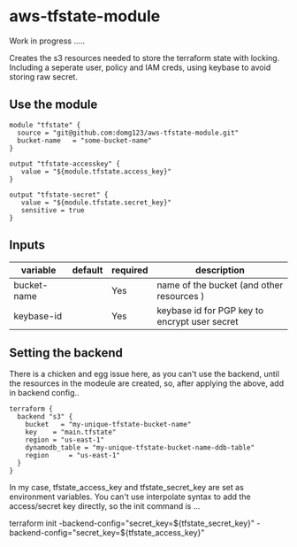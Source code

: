 # aws-tfstate-module

Work in progress .....

Creates the s3 resources needed to store the terraform state with locking.  Including a seperate user, policy and IAM creds, using keybase to avoid storing raw secret.

## Use the module
```
module "tfstate" {
  source = "git@github.com:domg123/aws-tfstate-module.git"
  bucket-name   = "some-bucket-name"
}

output "tfstate-accesskey" {
   value = "${module.tfstate.access_key}"
}

output "tfstate-secret" {
   value = "${module.tfstate.secret_key}"
   sensitive = true
}
```

## Inputs

| variable  |  default  | required |  description    |
|-----------|-----------|---------|--------|
|  bucket-name   |      |  Yes  |   name of the bucket (and other resources )| 
|  keybase-id   |      |  Yes  |   keybase id for PGP key to encrypt user secret | 


## Setting the backend

There is a chicken and egg issue here, as you can't use the backend, until the resources in the modeule are created, so, after applying the above, add in backend config..
```
terraform {
  backend "s3" {
    bucket   = "my-unique-tfstate-bucket-name"
    key    = "main.tfstate"
    region = "us-east-1"
    dynamodb_table = "my-unique-tfstate-bucket-name-ddb-table"
    region     = "us-east-1"
  }
}
```

In my case, tfstate_access_key and tfstate_secret_key are set as environment variables.  You can't use interpolate syntax to add the access/secret key directly, so the init command is ...

terraform init -backend-config="secret_key=${tfstate_secret_key}" -backend-config="secret_key=${tfstate_access_key}"
